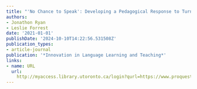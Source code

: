 ```yaml
---
title: "'No Chance to Speak': Developing a Pedagogical Response to Turn-Taking Problems"
authors:
- Jonathon Ryan
- Leslie Forrest
date: '2021-01-01'
publishDate: '2024-10-10T14:22:56.531508Z'
publication_types:
- article-journal
publication: '*Innovation in Language Learning and Teaching*'
links:
- name: URL
  url: 
    http://myaccess.library.utoronto.ca/login?qurl=https://www.proquest.com/docview/2528183803?accountid=14771&bdid=38382&_bd=U4wt%2F%2FPkTwNMxnHlm0vp9WrTEGM%3D
---
```

